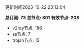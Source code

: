 更新时间2023-10-22 23:12:04

**总订阅: 73**
**总节点: 801**
**有效节点: 208**
- v2ray节点: 186
- ss节点: 7
- trojan节点: 15
